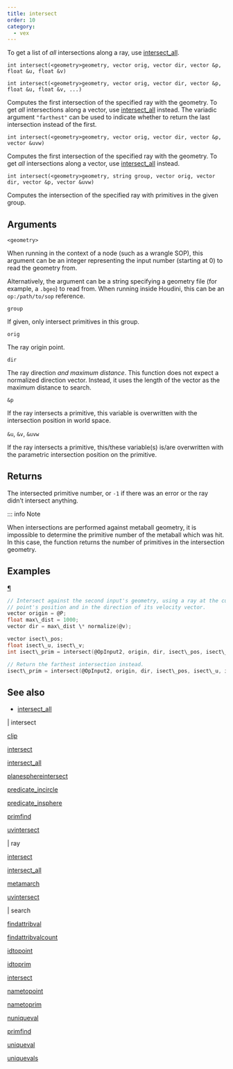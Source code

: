```yaml
---
title: intersect
order: 10
category:
  - vex
---
```


To get a list of _all_ intersections along a ray, use [intersect_all](intersect_all.html "Computes all intersections of the specified ray with geometry.").

`int intersect(<geometry>geometry, vector orig, vector dir, vector &p, float &u, float &v)`

`int intersect(<geometry>geometry, vector orig, vector dir, vector &p, float &u, float &v, ...)`

Computes the first intersection of the specified ray with the geometry.
To get _all_ intersections along a vector, use [intersect_all](intersect_all.html "Computes all intersections of the specified ray with geometry.") instead.
The variadic argument `"farthest"` can be used to indicate whether to return the last intersection instead of the first.

`int intersect(<geometry>geometry, vector orig, vector dir, vector &p, vector &uvw)`

Computes the first intersection of the specified ray with the geometry.
To get _all_ intersections along a vector, use [intersect_all](intersect_all.html "Computes all intersections of the specified ray with geometry.") instead.

`int intersect(<geometry>geometry, string group, vector orig, vector dir, vector &p, vector &uvw)`

Computes the intersection of the specified ray with primitives in the given group.

## Arguments

`<geometry>`

When running in the context of a node (such as a wrangle SOP), this argument can be an integer representing the input number (starting at 0) to read the geometry from.

Alternatively, the argument can be a string specifying a geometry file (for example, a `.bgeo`) to read from. When running inside Houdini, this can be an `op:/path/to/sop` reference.

`group`

If given, only intersect primitives in this group.

`orig`

The ray origin point.

`dir`

The ray direction _and maximum distance_.
This function does not expect a normalized direction vector.
Instead, it uses the length of the vector as the maximum distance to search.

`&p`

If the ray intersects a primitive, this variable is overwritten with the intersection position in world space.

`&u`, `&v`, `&uvw`

If the ray intersects a primitive, this/these variable(s) is/are overwritten with the parametric intersection position on the primitive.

## Returns

The intersected primitive number, or `-1` if there was an error or the ray didn’t intersect anything.

::: info Note

When intersections are performed against metaball geometry, it is
impossible to determine the primitive number of the metaball which
was hit. In this case, the function returns the number of primitives
in the intersection geometry.

## Examples

[¶](#examples)

```c
// Intersect against the second input's geometry, using a ray at the current
// point's position and in the direction of its velocity vector.
vector origin = @P;
float max\_dist = 1000;
vector dir = max\_dist \* normalize(@v);

vector isect\_pos;
float isect\_u, isect\_v;
int isect\_prim = intersect(@OpInput2, origin, dir, isect\_pos, isect\_u, isect\_v);

// Return the farthest intersection instead.
isect\_prim = intersect(@OpInput2, origin, dir, isect\_pos, isect\_u, isect\_v, "farthest", 1);

```



## See also

- [intersect_all](intersect_all.html)

|
intersect

[clip](clip.html)

[intersect](intersect.html)

[intersect_all](intersect_all.html)

[planesphereintersect](planesphereintersect.html)

[predicate_incircle](predicate_incircle.html)

[predicate_insphere](predicate_insphere.html)

[primfind](primfind.html)

[uvintersect](uvintersect.html)

|
ray

[intersect](intersect.html)

[intersect_all](intersect_all.html)

[metamarch](metamarch.html)

[uvintersect](uvintersect.html)

|
search

[findattribval](findattribval.html)

[findattribvalcount](findattribvalcount.html)

[idtopoint](idtopoint.html)

[idtoprim](idtoprim.html)

[intersect](intersect.html)

[nametopoint](nametopoint.html)

[nametoprim](nametoprim.html)

[nuniqueval](nuniqueval.html)

[primfind](primfind.html)

[uniqueval](uniqueval.html)

[uniquevals](uniquevals.html)
